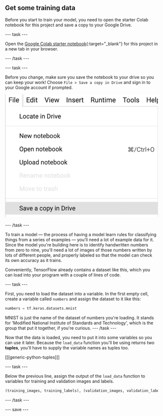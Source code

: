 ## Get some training data

Before you start to train your model, you need to open the starter Colab notebook for this project and save a copy to your Google Drive.

--- task ---

Open the [Google Colab starter notebook](https://colab.research.google.com/drive/10WmCJwhHJhhsLn4truUUS9Y9bLr5X-jO?usp=sharing){:target="_blank"} for this project in a new tab in your browser.

--- /task ---

--- task ---

Before you change, make sure you save the notebook to your drive so you can keep your work! Choose `File > Save a copy in Drive` and sign in to your Google account if prompted.

![The 'File' menu in Google Colab, with 'Save a copy in Drive' highlighted.](images/save_to_drive.png)

--- /task ---

To train a model — the process of having a model learn rules for classifying things from a series of examples — you'll need a lot of example data for it. Since the model you're building here is to identify handwritten numbers from zero to nine, you'll need a lot of images of those numbers written by lots of different people, and properly labeled so that the model can check its own accuracy as it trains.

Conveniently, TensorFlow already contains a dataset like this, which you can load into your program with a couple of lines of code.

--- task ---

First, you need to load the dataset into a variable. In the first empty cell, create a variable called `numbers` and assign the dataset to it like this:

```python
numbers = tf.keras.datasets.mnist
```

MNIST is just the name of the dataset of numbers you're loading. It stands for 'Modified National Institute of Standards and Technology', which is the group that put it together, if you're curious.
--- /task ---

Now that the data is loaded, you need to put it into some variables so you can use it later. Because the `load_data` function you'll be using returns two **tuples**, you'll have to supply the variable names as tuples too.

[[[generic-python-tuples]]]

--- task ---

Below the previous line, assign the output of the `load_data` function to variables for training and validation images and labels.

```python
(training_images, training_labels), (validation_images, validation_labels) = numbers.load_data()
```

--- /task ---

--- save ---
